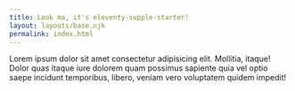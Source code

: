 ```yaml
---
title: Look ma, it's eleventy-supple-starter!
layout: layouts/base.njk
permalink: index.html
---
```


Lorem ipsum dolor sit amet consectetur adipisicing elit. Mollitia, itaque! Dolor quas itaque iure dolorem quam possimus sapiente quia vel optio saepe incidunt temporibus, libero, veniam vero voluptatem quidem impedit!
